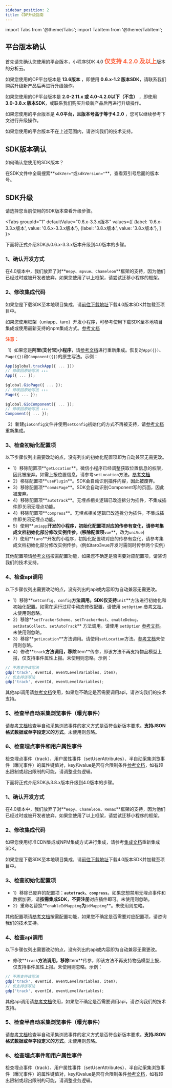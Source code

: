 ```yaml
---
sidebar_position: 2
title: CDP升级指南
---
```



import Tabs from '@theme/Tabs';
import TabItem from '@theme/TabItem';

## 平台版本确认

首先请先确认您使用的平台版本，小程序SDK 4.0 <font size="4" color="#FC5F3A"><b>仅支持 4.2.0 及以上</b></font>版本的分析云。

如果您使用的OP平台版本是 **13.6版本** ，即使用 **0.6.x-1.2 版本SDK**，请联系我们购买升级新产品后再进行升级操作。

如果您使用的OP平台版本是 **2.0-2.11.x 或 4.0-4.2.0以下（不含）** ，即使用 **3.0-3.8.x 版本SDK**，或联系我们购买升级新产品后再进行升级操作。

如果您使用的平台版本是 **4.0平台，且版本号高于等于4.2.0** ，您可以继续参考下文进行升级操作。

如果您使用的平台版本不在上述范围内，请咨询我们的技术支持。

## SDK版本确认

如何确认您使用的SDK版本？

在SDK文件中全局搜索**`sdkVer="`或`sdkVersion="`**，查看双引号后面的版本号。

## SDK升级

请选择您当前使用的SDK版本查看升级步骤。

<Tabs
  groupId="1"
  defaultValue="0.6.x-3.3.x版本"
  values={[
    {label: '0.6.x-3.3.x版本', value: '0.6.x-3.3.x版本'},
    {label: '3.8.x版本', value: '3.8.x版本'},
  ]
}>
<TabItem value="0.6.x-3.3.x版本">

下面将正式介绍SDK从0.6.x-3.3.x版本升级到4.0版本的步骤。

### 1、确认开发方式

在4.0版本中，我们放弃了对**`Wepy`、`mpvue`、`Chameleon`**框架的支持，因为他们已经过时或被开发者放弃。如果您使用了以上框架，请尝试迁移小程序的框架。

### 2、修改集成代码

如果您是下载SDK至本地项目集成，请[前往下载地址](https://github.com/growingio/growingio-sdk-webjs-autotracker/releases)下载4.0版本SDK并加载至项目中。

如果您使用框架（uniapp、taro）开发小程序，可参考使用下载SDK至本地项目集成或使用最新支持的npm集成方式。[参考文档](/docs/miniprogram/integration/wechat)

**<font color="#FC5F3A">注意：</font>**

&nbsp;&nbsp;1）如果您是**阿里(支付宝)小程序**，请[参考文档](/docs/miniprogram/integration/alipay)进行重新集成。恢复对`App({})`、`Page({})`和`Component({})`的原生写法。示例：

```js
App($global.trackApp({ ... }))
// 修改回原始写法 ↓↓↓
App({ ... });
​
$global.GioPage({ ... });
// 修改回原始写法 ↓↓↓
Page({ ... });
​
$global.GioComponent({ ... });
// 修改回原始写法 ↓↓↓
Component({ ... });
```

&nbsp;&nbsp;2）新建`gioConfig`文件并使用`setConfig`初始化的方式不再被支持，请[参考文档](/docs/miniprogram/integration/wechat)重新集成。

### 3、检查初始化配置项

以下步骤仅列出需要改动的点，没有列出的初始化配置项即为自动兼容无需更改。

* 1）移除配置项**`getLocation`**。微信小程序已经调整获取位置信息的权限，因此被废弃。如需上报位置信息，请参考`setLocation`方法。[参考文档](/docs/miniprogram/commonlyApi#8地理位置setlocation)
* 2）移除配置项**`usePlugin`**。SDK会自动识别插件内容，因此被废弃。
* 3）移除配置项**`comAsPage`**。SDK会自动识别Component写的页面，因此被废弃。
* 4）移除配置项**`autotrack`**。无埋点相关逻辑已改造拆分为插件，不集成插件即关闭无埋点功能。
* 4）移除配置项**`compress`**。无埋点相关逻辑已改造拆分为插件，不集成插件即关闭无埋点功能。
* 5）使用**`uniapp`**开发的小程序，初始化配置项对应的传参有变化，请参考集成文档初始化部分修改实例传参。(移除配置项**`vue`**，改为`uniVue`)
* 7）使用**`taro`**开发的小程序，初始化配置项对应的传参有变化，请参考集成文档初始化部分修改实例传参。(例如taro3vue开发时需同时传参两个实例)

其他配置项请[参考文档](/docs/miniprogram/initSettings)按需配置功能，如果您不确定是否需要对应配置项，请咨询我们的技术支持。

### 4、检查api调用

以下步骤仅列出需要改动的点，没有列出的api或内容即为自动兼容无需更改。

* 1）移除**`setConfig`、`config`**方法调用。SDK仅支持**`init`**方法进行初始化和初始化配置。如需在运行过程中动态修改配置，请使用 `setOption` [参考文档](/docs/miniprogram/commonlyApi#动态修改配置接口setoption)。未使用则忽略。
* 2）移除**`setTrackerScheme`、`setTrackerHost`、`enableDebug`、`setDataCollect`、`setAutoTrack`** 方法调用。请使用 `setOption` [参考文档](/docs/webjs/commonlyApi#动态修改配置接口setoption)。未使用则忽略。
* 3）移除**`getLocation`**方法调用。请使用`setLocation`方法。[参考文档](/docs/miniprogram/commonlyApi#8地理位置setlocation)未使用则忽略。
* 4）修改**`track`**方法调用，移除**item**传参，即该方法不再支持物品模型上报，仅支持事件属性上报。未使用则忽略。示例：

```js
// 不再支持该写法
gdp('track', eventId, eventLevelVariables, item);
// 仅支持该写法
gdp('track', eventId, eventLevelVariables);
```

其他api调用请[参考文档](/docs/miniprogram/commonlyApi)使用，如果您不确定是否需要调用api，请咨询我们的技术支持。

### 5、检查半自动采集浏览事件（曝光事件）

请[参考文档](/docs/miniprogram/plugins/impressionTracking)检查半自动采集浏览事件的定义方式是否符合新版本要求。**支持JSON格式数据或单字段定义的方式**。未使用则忽略。

### 6、检查埋点事件和用户属性事件

检查埋点事件（track）、用户属性事件（setUserAttributes）、半自动采集浏览事件（曝光事件）的属性键值对，key和value是否符合限制条件[参考文档](/docs/webjs/commonlyApi#其他)，如有超出限制或超出限制的可能，请调整业务逻辑。

</TabItem>
<TabItem value="3.8.x版本">

下面将正式介绍SDK从3.8.x版本升级到4.0版本的步骤。

### 1、确认开发方式

在4.0版本中，我们放弃了对**`Wepy`、`Chameleon`、`Remax`**框架的支持，因为他们已经过时或被开发者放弃。如果您使用了以上框架，请尝试迁移小程序的框架。

### 2、修改集成代码

如果您使用标准CDN集成或NPM集成方式进行集成，请参考[集成文档](/docs/webjs/integrate)重新集成SDK。

如果您是下载SDK至本地项目集成，请[前往下载地址](https://github.com/growingio/growingio-sdk-webjs-autotracker/releases)下载4.0版本SDK并加载至项目中。

### 3、检查初始化配置项

* 1）移除已废弃的配置项：**`autotrack`、`compress`**。如果您想禁用无埋点事件和数据加密，请**按需集成SDK**，**不要注册**对应插件即可。未使用则忽略。
* 2）重命名替换**`enableIdMapping`**为**`idMapping`**。未使用则忽略。

其他配置项请[参考文档](/docs/webjs/initSettings)按需配置功能，如果您不确定是否需要对应配置项，请咨询我们的技术支持。

### 4、检查api调用

以下步骤仅列出需要改动的点，没有列出的api或内容即为自动兼容无需更改。

* 修改**`track`**方法调用，移除**item**传参，即该方法不再支持物品模型上报，仅支持事件属性上报。未使用则忽略。示例：

```js
// 不再支持该写法
gdp('track', eventId, eventLevelVariables, item);
// 仅支持该写法
gdp('track', eventId, eventLevelVariables);
```

其他api调用请[参考文档](/docs/miniprogram/commonlyApi)使用，如果您不确定是否需要调用api，请咨询我们的技术支持。

### 5、检查半自动采集浏览事件（曝光事件）

请[参考文档](/docs/miniprogram/plugins/impressionTracking)检查半自动采集浏览事件的定义方式是否符合新版本要求。**支持JSON格式数据或单字段定义的方式**。未使用则忽略。

### 6、检查埋点事件和用户属性事件

检查埋点事件（track）、用户属性事件（setUserAttributes）、半自动采集浏览事件（曝光事件）的属性键值对，key和value是否符合限制条件[参考文档](/docs/webjs/commonlyApi#其他)，如有超出限制或超出限制的可能，请调整业务逻辑。
</TabItem>
</Tabs>
